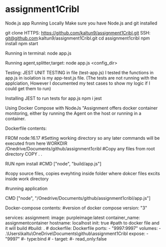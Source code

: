 # assignment1Cribl
Node.js app
Running Locally
Make sure you have Node.js and git installed

git clone 
HTTPS: https://github.com/kaltun9/assignment1Cribl.git
SSH: git@github.com:kaltun9/assignment1Cribl.git
cd assignment1cribl
npm install
npm start

Running in terminal: 
node app.js        

Running agent,splitter,target:
node app.js <config_dir>

Testing: JEST UNIT TESTING in file (test-app.js)
I tested the functions in app.js in isolation is my app-test.js file. (The tests are not running with the applciation, However I documented my test cases to show my logic if I could get them to run)

Installing JEST to run tests for app.js
npm i jest


Using Docker Compose with NodeJs
"Assignment offers docker container monitoring, either by running the Agent on the host or running in a container. 

Dockerfile contents: 

FROM node:16.17
#Setting working directory so any later commands will be executed from here
WORKDIR /Onedrive/Documents/github/assignment1cribl
#Copy any files from root directory
COPY . .
 
RUN npm install
#CMD ["node", "build/app.js"]
 
#copy source files, copies eveyhting inside folder where dokcer files excits inside work directory
 
#running application
 
 
CMD ["node", "/Onedrive/Documents/github/assignment1cribl/app.js"]



Docker-compose contents:
#version of docker compose
version: "3"
 
services:
  assignment:
      image: purpleimage:latest
      container_name: assignmentcontainer
      hostname: localhost
      init: true
      #path to docker file and it will build
      #build: .
      # dockerfile: Dockerfile
      ports:
      - "9997:9997"
      volumes:
      - .\Users\kaltu\OneDrive\Documents\github\assignment1Cribl
      expose:
      - "9997"
     #- type:bind
     # - target:
     #- read_only:false


